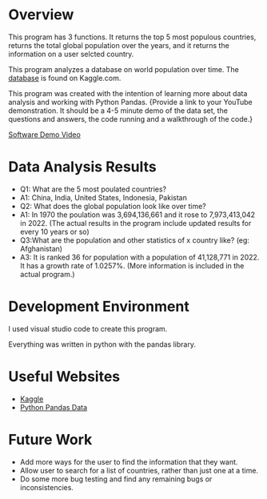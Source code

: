 # Overview

This program has 3 functions. It returns the top 5 most populous countries, returns the total global population over the years, and it returns the information on a user selcted country.

This program analyzes a database on world population over time. The [database](https://www.kaggle.com/datasets/iamsouravbanerjee/world-population-dataset) is found on Kaggle.com.

This program was created with the intention of learning more about data analysis and working with Python Pandas. 
{Provide a link to your YouTube demonstration.  It should be a 4-5 minute demo of the data set, the questions and answers, the code running and a walkthrough of the code.}

[Software Demo Video](http://youtube.link.goes.here)

# Data Analysis Results

* Q1: What are the 5 most poulated countries?
* A1: China, India, United States, Indonesia, Pakistan
* Q2: What does the global population look like over time?
* A1: In 1970 the poulation was 3,694,136,661 and it rose to 7,973,413,042 in 2022. (The actual results in the program include updated results for every 10 years or so)
* Q3:What are the population and other statistics of x country like? (eg: Afghanistan)
* A3: It is ranked 36 for population with a population of 41,128,771 in 2022. It has a growth rate of 1.0257%. (More information is included in the actual program.)

# Development Environment

I used visual studio code to create this program.

Everything was written in python with the pandas library.

# Useful Websites

* [Kaggle](https://www.kaggle.com/datasets/iamsouravbanerjee/world-population-dataset)
* [Python Pandas Data](https://pandas.pydata.org/docs/reference/api/pandas.DataFrame.sort_values.html)

# Future Work

* Add more ways for the user to find the information that they want.
* Allow user to search for a list of countries, rather than just one at a time.
* Do some more bug testing and find any remaining bugs or inconsistencies.
